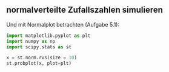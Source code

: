 ## normalverteilte Zufallszahlen simulieren

Und mit Normalplot betrachten (Aufgabe 5.1):

```python
import matplotlib.pyplot as plt
import numpy as np
import scipy.stats as st

x = st.norm.rvs(size = 10)
st.probplot(x, plot=plt)
```
